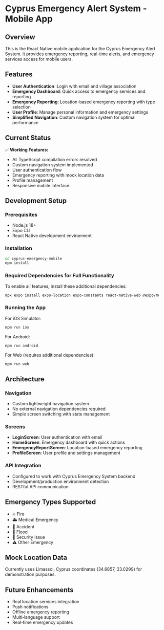 # Cyprus Emergency Alert System - Mobile App

## Overview

This is the React Native mobile application for the Cyprus Emergency Alert System. It provides emergency reporting, real-time alerts, and emergency services access for mobile users.

## Features

- **User Authentication**: Login with email and village association
- **Emergency Dashboard**: Quick access to emergency services and reporting
- **Emergency Reporting**: Location-based emergency reporting with type selection
- **User Profile**: Manage personal information and emergency settings
- **Simplified Navigation**: Custom navigation system for optimal performance

## Current Status

✅ **Working Features:**
- All TypeScript compilation errors resolved
- Custom navigation system implemented
- User authentication flow
- Emergency reporting with mock location data
- Profile management
- Responsive mobile interface

## Development Setup

### Prerequisites
- Node.js 18+ 
- Expo CLI
- React Native development environment

### Installation
```bash
cd cyprus-emergency-mobile
npm install
```

### Required Dependencies for Full Functionality
To enable all features, install these additional dependencies:
```bash
npx expo install expo-location expo-constants react-native-web @expo/metro-runtime
```

### Running the App

For iOS Simulator:
```bash
npm run ios
```

For Android:
```bash
npm run android
```

For Web (requires additional dependencies):
```bash
npm run web
```

## Architecture

### Navigation
- Custom lightweight navigation system
- No external navigation dependencies required
- Simple screen switching with state management

### Screens
- **LoginScreen**: User authentication with email
- **HomeScreen**: Emergency dashboard with quick actions
- **EmergencyReportScreen**: Location-based emergency reporting
- **ProfileScreen**: User profile and settings management

### API Integration
- Configured to work with Cyprus Emergency System backend
- Development/production environment detection
- RESTful API communication

## Emergency Types Supported
- 🔥 Fire
- 🚑 Medical Emergency
- 🚗 Accident
- 🌊 Flood
- 🚨 Security Issue
- ⚠️ Other Emergency

## Mock Location Data
Currently uses Limassol, Cyprus coordinates (34.6857, 33.0299) for demonstration purposes.

## Future Enhancements
- Real location services integration
- Push notifications
- Offline emergency reporting
- Multi-language support
- Real-time emergency updates